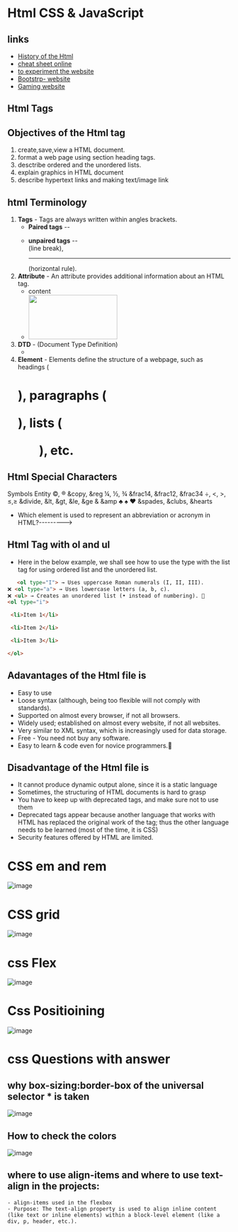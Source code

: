 # Html CSS & JavaScript
## links
- [History of the Html](https://www.w3.org/People/Raggett/book4/ch02.html)
- [cheat sheet online](https://htmlcheatsheet.com/)
- [to experiment the website](https://www.landingfolio.com/components/demo)
- [Bootstrp- website](https://preview.uideck.com/items/fusion/?ref=landingfolio#pricing)
- [Gaming website](https://templatemo.com/live/templatemo_579_cyborg_gaming)

## Html Tags
## Objectives of the Html tag
1. create,save,view a HTML document.
2. format a web page using section heading tags.
3. desctribe ordered and the unordered lists.
4. explain graphics in HTML document
5.  describe hypertext  links and making text/image link

## html Terminology
1. **Tags** - Tags are always written within angles brackets.
    - **Paired tags** -- <p> </p>
    - **unpaired tags** -- <br> (line break), <hr> (horizontal rule).
2. **Attribute** - An attribute provides additional information about an HTML tag.
     - <tagname attribute="value">content</tagname>
    - <img src="image.jpg" width="200" height="100">
3. **DTD** - (Document Type Definition)
     - <!DOCTYPE html>
4. **Element** - Elements define the structure of a webpage, such as headings (<h1>), paragraphs (<p>), lists (<ul>), etc.

## Html Special Characters
Symbols 	  Entity
     ©, ®              &copy, &reg
     ¼, ½, ¾         &frac14, &frac12, &frac34
     ÷, <, >, ≤,≥    &divide, &lt, &gt, &le, &ge
     &                   &amp
	♣ ♠ ♥            &spades, &clubs, &hearts
 - Which element is used to represent an abbreviation or acronym in HTML?---------> <abbr>
## Html Tag with ol and ul
- Here in the below example, we shall see how to use the type with the list tag for using ordered list and the unordered list.
``` html
   <ol type="I"> → Uses uppercase Roman numerals (I, II, III).
❌ <ol type="a"> → Uses lowercase letters (a, b, c).
❌ <ul> → Creates an unordered list (• instead of numbering). 🚀
<ol type="i">

 <li>Item 1</li>

 <li>Item 2</li>

 <li>Item 3</li>

</ol>
```

## Adavantages of the Html file is
- Easy to use
- Loose syntax (although, being too flexible will not comply with standards).
- Supported on almost every browser, if not all browsers.
- Widely used; established on almost every website, if not all websites.
- Very similar to XML syntax, which is increasingly used for data storage.
- Free - You need not buy any software.
- Easy to learn & code even for novice programmers.

## Disadvantage of the Html file is
- It cannot produce dynamic output alone, since it is a static language
- Sometimes, the structuring of HTML documents is hard to grasp
- You have to keep up with deprecated tags, and make sure not to use them
- Deprecated tags appear because another language that works with HTML has replaced the original work of the tag; thus the other language needs to be learned (most of the time, it is CSS)
- Security features offered by HTML are limited.


# CSS em and rem
![image](https://github.com/user-attachments/assets/3c7ac32a-b2c3-4869-8301-ad4e1f8619ce)
# CSS grid
![image](https://github.com/user-attachments/assets/5c9724cc-bba3-41a2-9121-41ea0c079f92)
# css Flex
![image](https://github.com/user-attachments/assets/503ced64-2f11-4b91-acbe-33e06d03e7b3)
# Css Positioining
![image](https://github.com/user-attachments/assets/498098f6-4d5f-436b-acad-b85a023eba44)
# css Questions with answer
## why box-sizing:border-box of the universal selector * is taken
![image](https://github.com/user-attachments/assets/1922649d-6d3e-4fe6-85cb-d51460751f72)
## How to check the colors 
![image](https://github.com/user-attachments/assets/99eb2096-c39e-4f6a-9e33-108055e4f695)
## where to use align-items and where to use text-align in the projects:
	- align-items used in the flexbox
 	- Purpose: The text-align property is used to align inline content (like text or inline elements) within a block-level element (like a div, p, header, etc.).











